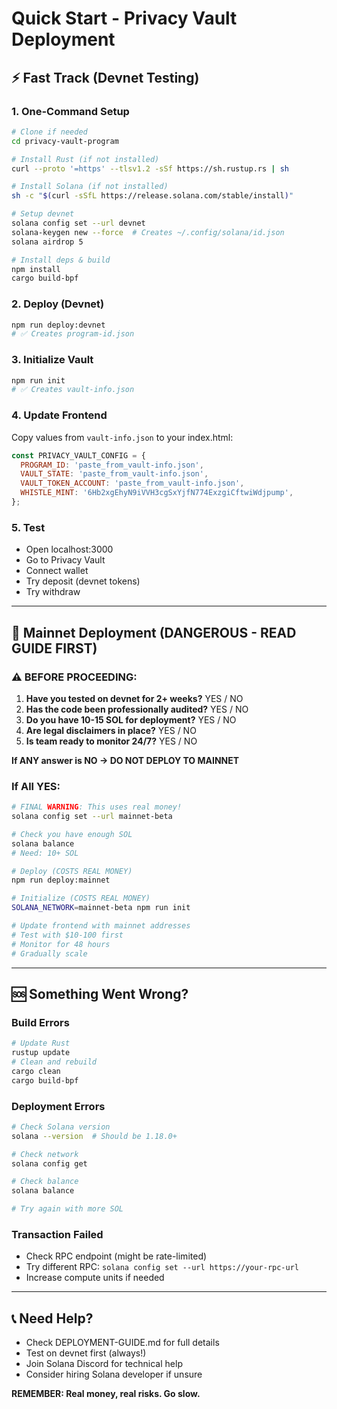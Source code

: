 # Quick Start - Privacy Vault Deployment

## ⚡ Fast Track (Devnet Testing)

### 1. One-Command Setup
```bash
# Clone if needed
cd privacy-vault-program

# Install Rust (if not installed)
curl --proto '=https' --tlsv1.2 -sSf https://sh.rustup.rs | sh

# Install Solana (if not installed)
sh -c "$(curl -sSfL https://release.solana.com/stable/install)"

# Setup devnet
solana config set --url devnet
solana-keygen new --force  # Creates ~/.config/solana/id.json
solana airdrop 5

# Install deps & build
npm install
cargo build-bpf
```

### 2. Deploy (Devnet)
```bash
npm run deploy:devnet
# ✅ Creates program-id.json
```

### 3. Initialize Vault
```bash
npm run init
# ✅ Creates vault-info.json
```

### 4. Update Frontend
Copy values from `vault-info.json` to your index.html:
```javascript
const PRIVACY_VAULT_CONFIG = {
  PROGRAM_ID: 'paste_from_vault-info.json',
  VAULT_STATE: 'paste_from_vault-info.json',
  VAULT_TOKEN_ACCOUNT: 'paste_from_vault-info.json',
  WHISTLE_MINT: '6Hb2xgEhyN9iVVH3cgSxYjfN774ExzgiCftwiWdjpump',
};
```

### 5. Test
- Open localhost:3000
- Go to Privacy Vault
- Connect wallet
- Try deposit (devnet tokens)
- Try withdraw

---

## 🚀 Mainnet Deployment (DANGEROUS - READ GUIDE FIRST)

### ⚠️ BEFORE PROCEEDING:

1. **Have you tested on devnet for 2+ weeks?** YES / NO
2. **Has the code been professionally audited?** YES / NO  
3. **Do you have 10-15 SOL for deployment?** YES / NO
4. **Are legal disclaimers in place?** YES / NO
5. **Is team ready to monitor 24/7?** YES / NO

**If ANY answer is NO → DO NOT DEPLOY TO MAINNET**

### If All YES:

```bash
# FINAL WARNING: This uses real money!
solana config set --url mainnet-beta

# Check you have enough SOL
solana balance
# Need: 10+ SOL

# Deploy (COSTS REAL MONEY)
npm run deploy:mainnet

# Initialize (COSTS REAL MONEY)
SOLANA_NETWORK=mainnet-beta npm run init

# Update frontend with mainnet addresses
# Test with $10-100 first
# Monitor for 48 hours
# Gradually scale
```

---

## 🆘 Something Went Wrong?

### Build Errors
```bash
# Update Rust
rustup update
# Clean and rebuild
cargo clean
cargo build-bpf
```

### Deployment Errors
```bash
# Check Solana version
solana --version  # Should be 1.18.0+

# Check network
solana config get

# Check balance
solana balance

# Try again with more SOL
```

### Transaction Failed
- Check RPC endpoint (might be rate-limited)
- Try different RPC: `solana config set --url https://your-rpc-url`
- Increase compute units if needed

---

## 📞 Need Help?

- Check DEPLOYMENT-GUIDE.md for full details
- Test on devnet first (always!)
- Join Solana Discord for technical help
- Consider hiring Solana developer if unsure

**REMEMBER: Real money, real risks. Go slow.**

